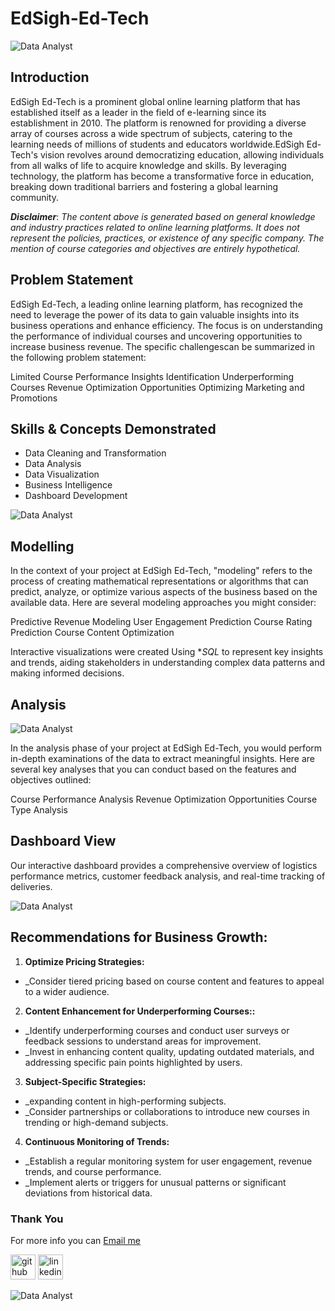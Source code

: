 # EdSigh-Ed-Tech
![Data Analyst](https://github.com/princeadeakanni/Express_Logistics/blob/main/Intro%20Image.PNG)

## Introduction
EdSigh Ed-Tech is a prominent global online learning platform that has established itself as a leader in the field of e-learning since its establishment in 2010. The platform is renowned for providing a diverse array of courses across a wide spectrum of subjects, catering to the learning needs of millions of students and educators worldwide.EdSigh Ed-Tech's vision revolves around democratizing education, allowing individuals from all walks of life to acquire knowledge and skills. By leveraging technology, the platform has become a transformative force in education, breaking down traditional barriers and fostering a global learning community.


**_Disclaimer_**: _The content above is generated based on general knowledge and industry practices related to online learning platforms. It does not represent the policies, practices, or existence of any specific company. The mention of course categories and objectives are entirely hypothetical._

## Problem Statement
EdSigh Ed-Tech, a leading online learning platform, has recognized the need to leverage the power of its data to gain valuable insights into its business operations and enhance efficiency. The focus is on understanding the performance of individual courses and uncovering opportunities to increase business revenue. The specific challengescan be summarized in the following problem statement:

Limited Course Performance Insights
Identification Underperforming Courses
Revenue Optimization Opportunities
Optimizing Marketing and Promotions



## Skills & Concepts Demonstrated
- Data Cleaning and Transformation
- Data Analysis 
- Data Visualization
- Business Intelligence
- Dashboard Development


![Data Analyst](https://github.com/princeadeakanni/Express_Logistics/blob/main/Express%20Logistics%20Image.jpg)

## Modelling
In the context of your project at EdSigh Ed-Tech, "modeling" refers to the process of creating mathematical representations or algorithms that can predict, analyze, or optimize various aspects of the business based on the available data. Here are several modeling approaches you might consider:

Predictive Revenue Modeling
User Engagement Prediction
Course Rating Prediction
Course Content Optimization


Interactive visualizations were created Using **SQL* to represent key insights and trends, aiding stakeholders in understanding complex data patterns and making informed decisions.

## Analysis

![Data Analyst](https://github.com/princeadeakanni/Express_Logistics/blob/main/Decomposition%20Tree%20Analysis.PNG)

In the analysis phase of your project at EdSigh Ed-Tech, you would perform in-depth examinations of the data to extract meaningful insights. Here are several key analyses that you can conduct based on the features and objectives outlined:

Course Performance Analysis
Revenue Optimization Opportunities
Course Type Analysis



## Dashboard View
Our interactive dashboard provides a comprehensive overview of logistics performance metrics, customer feedback analysis, and real-time tracking of deliveries.

![Data Analyst](https://github.com/princeadeakanni/Express_Logistics/blob/main/Main%20Dashboard.PNG)


## Recommendations for Business Growth:

1. **Optimize Pricing Strategies:**
- _Consider tiered pricing based on course content and features to appeal to a wider audience.

 2. **Content Enhancement for Underperforming Courses::**
- _Identify underperforming courses and conduct user surveys or feedback sessions to understand areas for improvement.
- _Invest in enhancing content quality, updating outdated materials, and addressing specific pain points highlighted by users.

3. **Subject-Specific Strategies:**
- _expanding content in high-performing subjects.
- _Consider partnerships or collaborations to introduce new courses in trending or high-demand subjects.

4. **Continuous Monitoring of Trends:**
- _Establish a regular monitoring system for user engagement, revenue trends, and course performance.
- _Implement alerts or triggers for unusual patterns or significant deviations from historical data.


### Thank You 
For more info you can [Email me](muideenadeakanni@gmail.com)

[<img src='https://cdn.jsdelivr.net/npm/simple-icons@3.0.1/icons/github.svg' alt='github' height='40'>](https://github.com/princeadeakanni)  [<img src='https://cdn.jsdelivr.net/npm/simple-icons@3.0.1/icons/linkedin.svg' alt='linkedin' height='40'>](https://www.linkedin.com/in/muideenadeakanni)  

![Data Analyst](https://github.com/princeadeakanni/WeCare-Attrition/blob/main/My%20banner.png)
